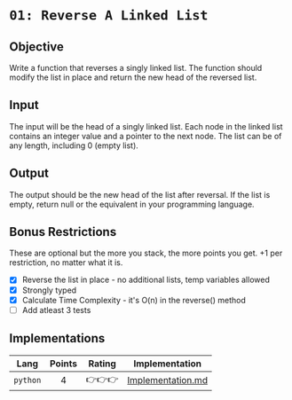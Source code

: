 # `01: Reverse A Linked List`

## Objective
Write a function that reverses a singly linked list. The function should modify the list in place and return the new head of the reversed list.

## Input

The input will be the head of a singly linked list. Each node in the linked list contains an integer value and a pointer to the next node.
The list can be of any length, including 0 (empty list).

## Output 

The output should be the new head of the list after reversal. If the list is empty, return null or the equivalent in your programming language.

## Bonus Restrictions
These are optional but the more you stack, the more points you get. +1 per restriction, no matter what it is.

- [X] Reverse the list in place - no additional lists, temp variables allowed
- [X] Strongly typed
- [X] Calculate Time Complexity - it's O(n) in the reverse() method
- [ ] Add atleast 3 tests

## Implementations

| Lang | Points | Rating | Implementation
|------|:------:|:------:|---------------
| `python` | 4 | :point_right::point_right::point_right: | [Implementation.md](./python/Implementation.md)